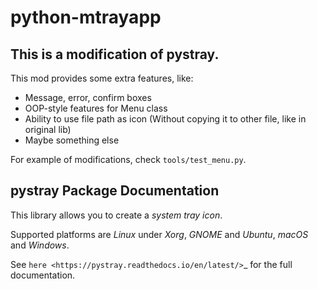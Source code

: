 # python-mtrayapp

## This is a modification of pystray.
This mod provides some extra features, like:

- Message, error, confirm boxes
- OOP-style features for Menu class
- Ability to use file path as icon (Without copying it to other file, like in original lib)
- Maybe something else

For example of modifications, check `tools/test_menu.py`.

## pystray Package Documentation
This library allows you to create a *system tray icon*.

Supported platforms are *Linux* under *Xorg*, *GNOME* and *Ubuntu*, *macOS*
and *Windows*.

See `here <https://pystray.readthedocs.io/en/latest/>`_ for the full
documentation.
